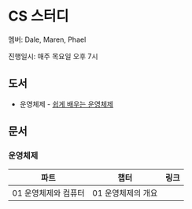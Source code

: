 # CS 스터디

멤버: Dale, Maren, Phael

진행일시: 매주 목요일 오후 7시

## 도서

- 운영체제 - [쉽게 배우는 운영체제](https://product.kyobobook.co.kr/detail/S000200716007)

## 문서

### 운영체제

|**파트**|**챕터**|**링크**|
|-|-|-|
|01 운영체제와 컴퓨터|01 운영체제의 개요||
